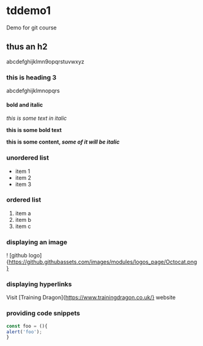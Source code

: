 # tddemo1
Demo for git course

## thus an h2
abcdefghijklmn9opqrstuvwxyz

### this is heading 3
abcdefghijklmnopqrs

#### bold and italic
*this is some text in italic*

**this is some bold text**

__this is some content, *some of it will be italic*__

### unordered list 
* item 1
* item 2
* item 3

### ordered list
1. item a
2. item b
3. item c

### displaying an image
! [github logo]{https://github.githubassets.com/images/modules/logos_page/Octocat.png}

### displaying hyperlinks
Visit [Training Dragon]{https://www.trainingdragon.co.uk/} website

### providing code snippets
```javascript
const foo = (){
alert('foo');
}
```


